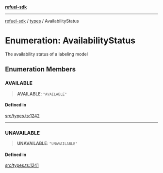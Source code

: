 [**refuel-sdk**](../../README.md)

***

[refuel-sdk](../../modules.md) / [types](../README.md) / AvailabilityStatus

# Enumeration: AvailabilityStatus

The availability status of a labeling model

## Enumeration Members

### AVAILABLE

> **AVAILABLE**: `"AVAILABLE"`

#### Defined in

[src/types.ts:1242](https://github.com/refuel-ai/refuel-sdk/blob/992e715e614e75caa11e039ae8b03c5366ed7bea/src/types.ts#L1242)

***

### UNAVAILABLE

> **UNAVAILABLE**: `"UNAVAILABLE"`

#### Defined in

[src/types.ts:1241](https://github.com/refuel-ai/refuel-sdk/blob/992e715e614e75caa11e039ae8b03c5366ed7bea/src/types.ts#L1241)
